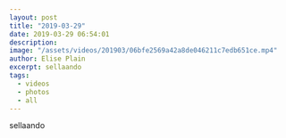 ```yaml
---
layout: post
title: "2019-03-29"
date: 2019-03-29 06:54:01
description: 
image: "/assets/videos/201903/06bfe2569a42a8de046211c7edb651ce.mp4"
author: Elise Plain
excerpt: sellaando
tags: 
  - videos
  - photos
  - all
---
```


sellaando
<p></p>
